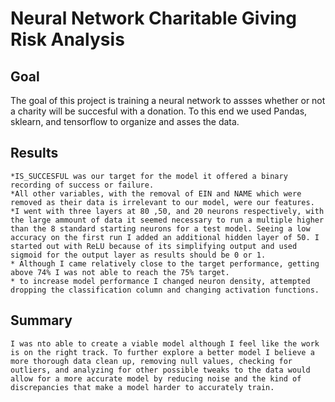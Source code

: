 # Neural Network Charitable Giving Risk Analysis

## Goal
The goal of this project is training a neural network to assses whether or not a charity will be succesful with a donation. To this end we used Pandas, sklearn, and tensorflow to organize and asses the data. 

## Results
    *IS_SUCCESFUL was our target for the model it offered a binary recording of success or failure. 
    *All other variables, with the removal of EIN and NAME which were removed as their data is irrelevant to our model, were our features. 
    *I went with three layers at 80 ,50, and 20 neurons respectively, with the large ammount of data it seemed necessary to run a multiple higher than the 8 standard starting neurons for a test model. Seeing a low accuracy on the first run I added an additional hidden layer of 50. I started out with ReLU because of its simplifying output and used sigmoid for the output layer as results should be 0 or 1. 
    * Although I came relatively close to the target performance, getting above 74% I was not able to reach the 75% target.
    * to increase model performance I changed neuron density, attempted dropping the classification column and changing activation functions.

## Summary
    I was nto able to create a viable model although I feel like the work is on the right track. To further explore a better model I believe a more thorough data clean up, removing null values, checking for outliers, and analyzing for other possible tweaks to the data would allow for a more accurate model by reducing noise and the kind of discrepancies that make a model harder to accurately train. 